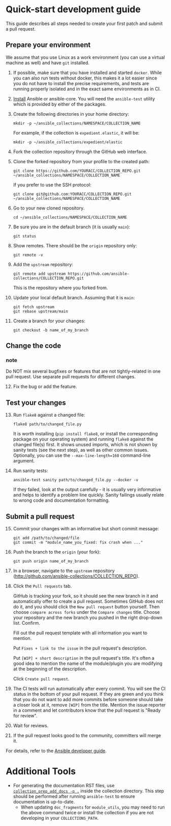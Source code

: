 # Quick-start development guide
<!-- This content is being put together from several different sources included below

https://github.com/ansible/community-docs/blob/main/create_pr_quick_start_guide.rst

-->

This guide describes all steps needed to create your first patch and submit a pull request.

## Prepare your environment

We assume that you use Linux as a work environment (you can use a virtual machine as well) and have `git` installed.

1. If possible, make sure that you have installed and started `docker`. While you can also run tests without docker, this makes it a lot easier since you do not have to install the precise requirements, and tests are running properly isolated and in the exact same environments as in CI.

2. [Install](https://docs.ansible.com/ansible/devel/installation_guide/intro_installation.html) Ansible or ansible-core. You will need the  `ansible-test` utility which is provided by either of the packages.

3. Create the following directories in your home directory:
    ```
    mkdir -p ~/ansible_collections/NAMESPACE/COLLECTION_NAME
    ```
    For example, if the collection is `expedient.elastic`, it will be:
    ```
    mkdir -p ~/ansible_collections/expedient/elastic
    ```
4. Fork the collection repository through the GitHub web interface.

5. Clone the forked repository from your profile to the created path:
    ```
    git clone https://github.com/YOURACC/COLLECTION_REPO.git ~/ansible_collections/NAMESPACE/COLLECTION_NAME
    ```
    If you prefer to use the SSH protocol:
    ```
    git clone git@github.com:YOURACC/COLLECTION_REPO.git ~/ansible_collections/NAMESPACE/COLLECTION_NAME
    ```
6. Go to your new cloned repository.
    ```
    cd ~/ansible_collections/NAMESPACE/COLLECTION_NAME
    ```
7. Be sure you are in the default branch (it is usually `main`):
    ```
    git status
    ```
8. Show remotes. There should be the `origin` repository only:
    ```
    git remote -v
    ```
9. Add the `upstream` repository:
    ```
    git remote add upstream https://github.com/ansible-collections/COLLECTION_REPO.git
    ```
    This is the repository where you forked from.

10. Update your local default branch. Assuming that it is `main`:
    ```
    git fetch upstream
    git rebase upstream/main
    ```
11. Create a branch for your changes:
    ```
    git checkout -b name_of_my_branch
    ```
## Change the code

### note
Do NOT mix several bugfixes or features that are not tightly-related in one pull request. Use separate pull requests for different changes.

12. Fix the bug or add the feature.

## Test your changes

13. Run `flake8` against a changed file:
    ```
    flake8 path/to/changed_file.py
    ```
    It is worth installing (`pip install flake8`, or install the corresponding package on your operating system) and running `flake8` against the changed file(s) first.
    It shows unused imports, which is not shown by sanity tests (see the next step), as well as other common issues.
    Optionally, you can use the `--max-line-length=160` command-line argument.

14. Run sanity tests:
    ```
    ansible-test sanity path/to/changed_file.py --docker -v
    ```
    If they failed, look at the output carefully - it is usually very informative and helps to identify a problem line quickly.
    Sanity failings usually relate to wrong code and documentation formatting.

## Submit a pull request

15. Commit your changes with an informative but short commit message:
    ```
    git add /path/to/changed/file
    git commit -m "module_name_you_fixed: fix crash when ..."
    ```
16. Push the branch to the `origin` (your fork):
    ```
    git push origin name_of_my_branch
    ```
17. In a browser, navigate to the `upstream` repository (http://github.com/ansible-collections/COLLECTION_REPO).

18. Click the `Pull requests` tab.

    GitHub is tracking your fork, so it should see the new branch in it and automatically offer
    to create a pull request. Sometimes GitHub does not do it, and you should click the `New pull request` button yourself.
    Then choose `compare across forks` under the `Compare changes` title.
    Choose your repository and the new branch you pushed in the right drop-down list. Confirm.

    Fill out the pull request template with all information you want to mention.

    Put `Fixes + link to the issue` in the pull request's description.

    Put `[WIP] + short description` in the pull request's title. It's often a good idea to mention the name of the module/plugin you are modifying at the beginning of the description.

    Click `Create pull request`.

19. The CI tests will run automatically after every commit.
    You will see the CI status in the bottom of your pull request.
    If they are green and you think that you do not want to add more commits before someone should take a closer look at it, remove `[WIP]` from the title. Mention the issue reporter in a comment and let contributors know that the pull request is "Ready for review".

20. Wait for reviews.

21. If the pull request looks good to the community, committers will merge it.

For details, refer to the [Ansible developer guide](https://docs.ansible.com/ansible/latest/dev_guide/index.html).


# Additional Tools
* For generating the documentation RST files, use [`collection_prep_add_docs -p .`](https://github.com/ansible-network/collection_prep) inside the collection directory. This step should be performed after running `ansible-test` to ensure documentation is up-to-date.
  * When updating `doc_fragments` for `module_utils`, you may need to run the above command twice or install the collection if you are not developing in your `COLLECTIONS_PATH`. 